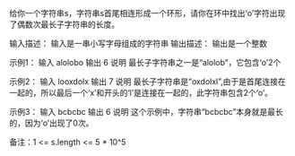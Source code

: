 给你一个字符串s，字符串s首尾相连形成一个环形，请你在环中找出‘o’字符出现了偶数次最长子字符串的长度。

输入描述：
输入是一串小写字母组成的字符串
输出描述：
输出是一个整数

示例1：
输入
alolobo
输出
6
说明
最长子字符串之一是“alolob”，它包含‘o’2个

示例2：
输入
looxdolx
输出
7
说明
最长子字符串是“oxdolxl”,由于是首尾连接在一起的，所以最后一个‘x’和开头的‘l’是连接在一起的，此字符串包含2个‘o’。

示例3：
输入
bcbcbc
输出
6
说明
这个示例中，字符串“bcbcbc”本身就是最长的，因为‘o’出现了0次。

备注：1 <= s.length <= 5 * 10^5
